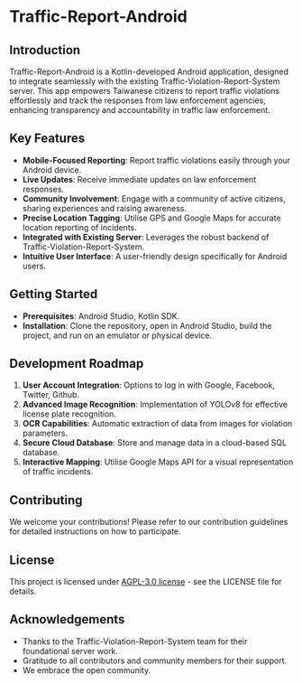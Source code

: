 # Traffic-Report-Android

## Introduction
Traffic-Report-Android is a Kotlin-developed Android application, designed to integrate seamlessly with the existing Traffic-Violation-Report-System server. This app empowers Taiwanese citizens to report traffic violations effortlessly and track the responses from law enforcement agencies, enhancing transparency and accountability in traffic law enforcement.

## Key Features
- **Mobile-Focused Reporting**: Report traffic violations easily through your Android device.
- **Live Updates**: Receive immediate updates on law enforcement responses.
- **Community Involvement**: Engage with a community of active citizens, sharing experiences and raising awareness.
- **Precise Location Tagging**: Utilise GPS and Google Maps for accurate location reporting of incidents.
- **Integrated with Existing Server**: Leverages the robust backend of Traffic-Violation-Report-System.
- **Intuitive User Interface**: A user-friendly design specifically for Android users.

## Getting Started
- **Prerequisites**: Android Studio, Kotlin SDK.
- **Installation**: Clone the repository, open in Android Studio, build the project, and run on an emulator or physical device.

## Development Roadmap
1. **User Account Integration**: Options to log in with Google, Facebook, Twitter, Github.
2. **Advanced Image Recognition**: Implementation of YOLOv8 for effective license plate recognition.
3. **OCR Capabilities**: Automatic extraction of data from images for violation parameters.
4. **Secure Cloud Database**: Store and manage data in a cloud-based SQL database.
5. **Interactive Mapping**: Utilise Google Maps API for a visual representation of traffic incidents.

## Contributing
We welcome your contributions! Please refer to our contribution guidelines for detailed instructions on how to participate.

## License
This project is licensed under [AGPL-3.0 license](./LICENSE) - see the LICENSE file for details.

## Acknowledgements
- Thanks to the Traffic-Violation-Report-System team for their foundational server work.
- Gratitude to all contributors and community members for their support.
- We embrace the open community.